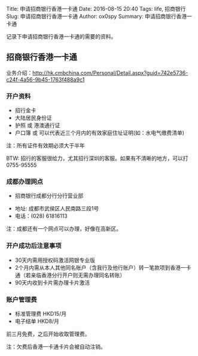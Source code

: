 Title: 申请招商银行香港一卡通
Date: 2016-08-15 20:40
Tags: life, 招商银行
Slug: 申请招商银行香港一卡通
Author: ox0spy
Summary: 申请招商银行香港一卡通

记录下申请招商银行香港一卡通的需要的资料。


## 招商银行香港一卡通

业务介绍：<http://hk.cmbchina.com/Personal/Detail.aspx?guid=742e5736-c24f-4a56-9b45-1763f488a9c1>


### 开户资料
- 招行金卡
- 大陆居民身份证
- 护照 或 港澳通行证
- 户口簿 或 可以代表近三个月内的有效家庭住址证明(如：水电气缴费清单)

注：所有证件有效期必须大于半年

BTW: 招行的客服很给力，尤其招行深圳的客服。如果有不清晰的地方，可以打 0755-95555

### 成都办理网点
- 招商银行成都分行分行营业部
 + 地址: 成都市武侯区人民南路三段1号
 + 电话：(028) 61816113

注：成都还有一个网点可以办理，好像在高新区。


### 开户成功后注意事项
- 30天内需用授权码激活网银专业版
- 2个月内需从本人其他同名账户（含我行及他行账户）转一笔款项到香港一卡通（若亲临香港分行开户则无需办理同名转账）
- 90天内收到卡片需办理卡片激活

### 账户管理费

- 标准管理费 HKD15/月
- 电子结单 HKD8/月

前三月免费，之后开始收取管理费。

注：欠费后香港一卡通卡片会被自动注销。
